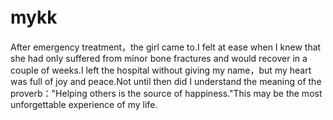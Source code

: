 # mykk　 
   After emergency treatment，the girl came to.I felt at ease when I knew that she had only suffered from minor bone fractures and would recover in a couple of weeks.I left the hospital without giving my name，but my heart was full of joy and peace.Not until then did I understand the meaning of the proverb："Helping others is the source of happiness."This may be the most unforgettable experience of my life.
